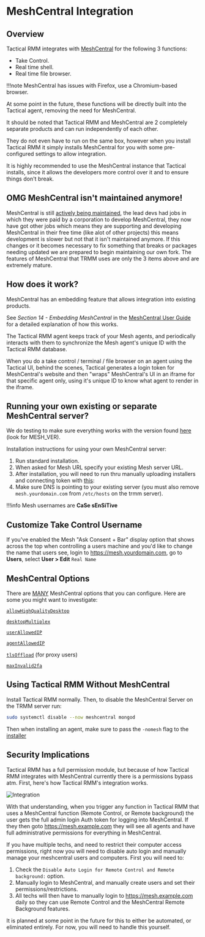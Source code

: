 # MeshCentral Integration

## Overview

Tactical RMM integrates with [MeshCentral](https://github.com/Ylianst/MeshCentral) for the following 3 functions:

- Take Control.
- Real time shell.
- Real time file browser.

!!!note
    MeshCentral has issues with Firefox, use a Chromium-based browser.

At some point in the future, these functions will be directly built into the Tactical agent, removing the need for MeshCentral.

It should be noted that Tactical RMM and MeshCentral are 2 completely separate products and can run independently of each other.

They do not even have to run on the same box, however when you install Tactical RMM it simply installs MeshCentral for you with some pre-configured settings to allow integration.

It is highly recommended to use the MeshCentral instance that Tactical installs, since it allows the developers more control over it and to ensure things don't break.

## OMG MeshCentral isn't maintained anymore!

MeshCentral is still [actively being maintained](https://meshcentral2.blogspot.com/2023/10/meshcentral-windows-arm64-nodejs-v11.html), the lead devs had jobs in which they were paid by a corporation to develop MeshCentral, they now have got other jobs which means they are supporting and developing MeshCentral in their free time (like alot of other projects) this means development is slower but not that it isn't maintained anymore. If this changes or it becomes necessary to fix something that breaks or packages needing updated we are prepared to begin maintaining our own fork. The features of MeshCentral that TRMM uses are only the 3 items above and are extremely mature.

## How does it work?

MeshCentral has an embedding feature that allows integration into existing products.

See *Section 14 - Embedding MeshCentral* in the [MeshCentral User Guide](https://ylianst.github.io/MeshCentral/meshcentral/#embedding-meshcentral) for a detailed explanation of how this works.

The Tactical RMM agent keeps track of your Mesh agents, and periodically interacts with them to synchronize the Mesh agent's unique ID with the Tactical RMM database.

When you do a take control / terminal / file browser on an agent using the Tactical UI, behind the scenes, Tactical generates a login token for MeshCentral's website and then "wraps" MeshCentral's UI in an iframe for that specific agent only, using it's unique ID to know what agent to render in the iframe.

## Running your own existing or separate MeshCentral server?

We do testing to make sure everything works with the version found [here](https://github.com/amidaware/tacticalrmm/blob/master/api/tacticalrmm/tacticalrmm/settings.py) (look for MESH_VER).

Installation instructions for using your own MeshCentral server:

1. Run standard installation.
2. When asked for Mesh URL specify your existing Mesh server URL.
3. After installation, you will need to run thru manually uploading installers and connecting token with [this](troubleshooting.md#need-to-recover-your-mesh-token):
4. Make sure DNS is pointing to your existing server (you must also remove `mesh.yourdomain.com` from `/etc/hosts` on the trmm server).

!!!info
    Mesh usernames are **CaSe sEnSiTive**

## Customize Take Control Username

If you've enabled the Mesh "Ask Consent + Bar" display option that shows across the top when controlling a users machine and you'd like to change the name that users see, login to https://mesh.yourdomain.com, go to **Users**, select **User > Edit** `Real Name`

## MeshCentral Options

There are [MANY](https://github.com/Ylianst/MeshCentral/blob/master/meshcentral-config-schema.json) MeshCentral options that you can configure. Here are some you might want to investigate:

[`allowHighQualityDesktop`](https://github.com/Ylianst/MeshCentral/blob/d06ca601ffde4602f97147038616ed2331f01624/meshcentral-config-schema.json#L135)

[`desktopMultiplex`](https://github.com/Ylianst/MeshCentral/blob/d06ca601ffde4602f97147038616ed2331f01624/meshcentral-config-schema.json#L149)

[`userAllowedIP`](https://github.com/Ylianst/MeshCentral/blob/d06ca601ffde4602f97147038616ed2331f01624/meshcentral-config-schema.json#L151)

[`agentAllowedIP`](https://github.com/Ylianst/MeshCentral/blob/d06ca601ffde4602f97147038616ed2331f01624/meshcentral-config-schema.json#L153)

[`tlsOffload`](https://github.com/Ylianst/MeshCentral/blob/d06ca601ffde4602f97147038616ed2331f01624/meshcentral-config-schema.json#L170) (for proxy users)

[`maxInvalid2fa`](https://github.com/Ylianst/MeshCentral/blob/d06ca601ffde4602f97147038616ed2331f01624/meshcentral-config-schema.json#L260)

## Using Tactical RMM Without MeshCentral

Install Tactical RMM normally. Then, to disable the MeshCentral Server on the TRMM server run:

```bash
sudo systemctl disable --now meshcentral mongod
```

Then when installing an agent, make sure to pass the `-nomesh` flag to the [installer](install_agent.md#optional-installer-args)

## Security Implications

Tactical RMM has a full permission module, but because of how Tactical RMM integrates with MeshCentral currently there is a permissions bypass atm. First, here's how Tactical RMM's integration works. 

![Integration](images/meshintegrationhowitworks.png)

With that understanding, when you trigger any function in Tactical RMM that uses a MeshCentral function (Remote Control, or Remote background) the user gets the full admin login Auth token for logging into MeshCentral. If they then goto https://mesh.example.com they will see all agents and have full administrative permissions for everything in MeshCentral.

If you have multiple techs, and need to restrict their computer access permissions, right now you will need to disable auto login and manually manage your meshcentral users and computers. First you will need to:

1. Check the `Disable Auto Login for Remote Control and Remote background:` option.
2. Manually login to MeshCentral, and manually create users and set their permissions/restrictions.
3. All techs will then have to manually login to https://mesh.example.com daily so they can use Remote Control and the MeshCentral Remote Background features.

It is planned at some point in the future for this to either be automated, or eliminated entirely. For now, you will need to handle this yourself.
